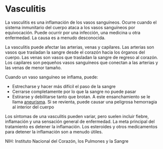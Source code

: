 Vasculitis
==========


La vasculitis es una inflamación de los vasos sanguíneos. Ocurre cuando el sistema inmunitario del cuerpo ataca a los vasos sanguíneos por equivocación. Puede ocurrir por una infección, una medicina u otra enfermedad. La causa es a menudo desconocida. 


La vasculitis puede afectar las arterias, venas y capilares. Las arterias son vasos que trasladan la sangre desde el corazón hacia los órganos del cuerpo. Las venas son vasos que trasladan la sangre de regreso al corazón. Los capilares son pequeños vasos sanguíneos que conectan a las arterias y las venas de menor tamaño.


Cuando un vaso sanguíneo se inflama, puede:


* Estrecharse y hacer más difícil el paso de la sangre
* Cerrarse completamente por lo que la sangre no puede pasar
* Estirarse y debilitarse tanto que brotan. A este ensanchamiento se le llama [aneurisma](https://medlineplus.gov/spanish/aneurysms.html). Si se revienta, puede causar una peligrosa hemorragia al interior del cuerpo


 Los síntomas de una vasculitis pueden variar, pero suelen incluir fiebre, inflamación y una sensación general de enfermedad. La meta principal del tratamiento es detener la inflamación. Los esteroides y otros medicamentos para detener la inflamación son a menudo útiles.


NIH: Instituto Nacional del Corazón, los Pulmones y la Sangre 

